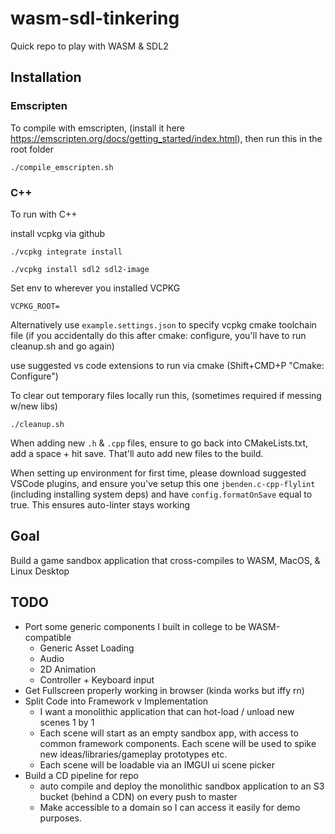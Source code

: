 # wasm-sdl-tinkering

Quick repo to play with WASM & SDL2

## Installation
### Emscripten
To compile with emscripten, (install it here https://emscripten.org/docs/getting_started/index.html), then run this in the root folder

`./compile_emscripten.sh`
### C++
To run with C++

install vcpkg via github

`./vcpkg integrate install`

`./vcpkg install sdl2 sdl2-image`

Set env to wherever you installed VCPKG

`VCPKG_ROOT=`

Alternatively use `example.settings.json` to specify vcpkg cmake toolchain file (if you accidentally do this after cmake: configure, you'll have to run cleanup.sh and go again)

use suggested vs code extensions to run via cmake (Shift+CMD+P "Cmake: Configure")

To clear out temporary files locally run this, (sometimes required if messing w/new libs)

`./cleanup.sh`

When adding new `.h` & `.cpp` files, ensure to go back into CMakeLists.txt, add a space + hit save. That'll auto add new files to the build.

When setting up environment for first time, please download suggested VSCode plugins, and ensure you've setup this one `jbenden.c-cpp-flylint` (including installing system deps) and have `config.formatOnSave` equal to true. This ensures auto-linter stays working

## Goal
Build a game sandbox application that cross-compiles to WASM, MacOS, & Linux Desktop

## TODO
* Port some generic components I built in college to be WASM-compatible
  * Generic Asset Loading
  * Audio
  * 2D Animation
  * Controller + Keyboard input
* Get Fullscreen properly working in browser (kinda works but iffy rn)
* Split Code into Framework v Implementation
  * I want a monolithic application that can hot-load / unload new scenes 1 by 1
  * Each scene will start as an empty sandbox app, with access to common framework components. Each scene will be used to spike new ideas/libraries/gameplay prototypes etc.
  * Each scene will be loadable via an IMGUI ui scene picker
* Build a CD pipeline for repo
  * auto compile and deploy the monolithic sandbox application to an S3 bucket (behind a CDN) on every push to master
  *  Make accessible to a domain so I can access it easily for demo purposes.